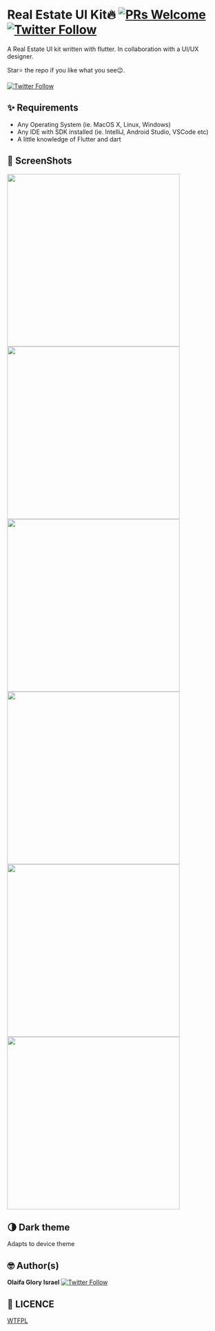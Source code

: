 # Real Estate UI Kit🔥 [![PRs Welcome](https://img.shields.io/badge/PRs-welcome-brightgreen.svg?style=flat-square)](http://makeapullrequest.com) [![Twitter Follow](https://img.shields.io/twitter/follow/kheeng_splash?style=social)](https://twitter.com/kheeng_splash)

A Real Estate UI kit written with flutter. In collaboration with a UI/UX designer.

Star⭐ the repo if you like what you see😉.

[![Twitter Follow](https://img.shields.io/twitter/follow/kheeng_splash?style=social)](https://twitter.com/kheeng_splash)

## ✨ Requirements

- Any Operating System (ie. MacOS X, Linux, Windows)
- Any IDE with SDK installed (ie. IntelliJ, Android Studio, VSCode etc)
- A little knowledge of Flutter and dart

## 📸 ScreenShots


 <img src="ss/first.jpg" width="400">  <img src="ss/second.jpg" width="400"> 
 <img src="ss/third.jpg" width="400">  <img src="ss/forth.jpg" width="400"> 
 <img src="ss/fifth.jpg" width="400">  <img src="ss/sixth.jpg" width="400"> 



## 🌗 Dark theme

Adapts to device theme

## 🤓 Author(s)

**Olaifa Glory Israel** [![Twitter Follow](https://img.shields.io/twitter/follow/kheeng_splash?style=social)](https://twitter.com/kheeng_splash)

## 🔖 LICENCE

[WTFPL](http://www.wtfpl.net/about/)